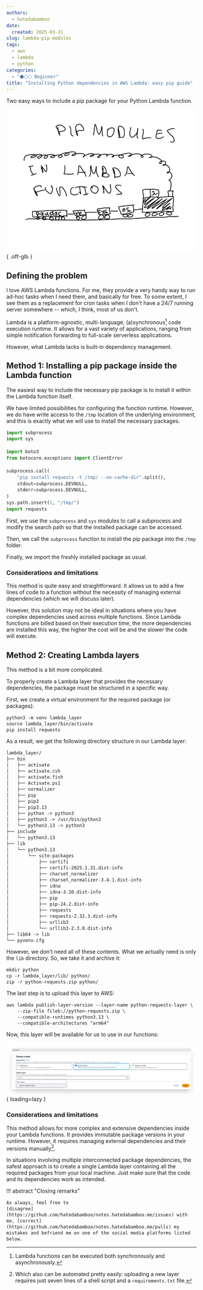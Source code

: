 ```yaml
---
authors:
  - hatedabamboo
date:
  created: 2025-03-31
slug: lambda-pip-modules
tags:
  - aws
  - lambda
  - python
categories:
  - "⬢⬡⬡ Beginner"
title: "Installing Python dependencies in AWS Lambda: easy pip guide"
---
```

Two easy ways to include a pip package for your Python Lambda function.

<!-- more -->

![image](../assets/lambda-pip-modules/title.webp){ .off-glb }

## Defining the problem

I love AWS Lambda functions. For me, they provide a very handy way to run
ad-hoc tasks when I need them, and basically for free. To some extent, I see
them as a replacement for cron tasks when I don't have a 24/7 running server
somewhere -- which, I think, most of us don't.

Lambda is a platform-agnostic, multi-language, (a)synchronous[^1] code
execution runtime. It allows for a vast variety of applications, ranging from
simple notification forwarding to full-scale serverless applications.

However, what Lambda lacks is built-in dependency management.

## Method 1: Installing a pip package inside the Lambda function

The easiest way to include the necessary pip package is to install it within
the Lambda function itself.

We have limited possibilities for configuring the function runtime. However, we
do have write access to the `/tmp` location of the underlying environment, and
this is exactly what we will use to install the necessary packages.

```python
import subprocess
import sys

import boto3
from botocore.exceptions import ClientError

subprocess.call(
    "pip install requests -t /tmp/ --no-cache-dir".split(),
    stdout=subprocess.DEVNULL,
    stderr=subprocess.DEVNULL,
)
sys.path.insert(1, "/tmp/")
import requests
```

First, we use the `subprocess` and `sys` modules to call a subprocess and
modify the search path so that the installed package can be accessed.

Then, we call the `subprocess` function to install the pip package into the
`/tmp` folder.

Finally, we import the freshly installed package as usual.

### Considerations and limitations

This method is quite easy and straightforward. It allows us to add a few lines
of code to a function without the necessity of managing external dependencies
(which we will discuss later).


However, this solution may not be ideal in situations where you have complex
dependencies used across multiple functions. Since Lambda functions are billed
based on their execution time, the more dependencies are installed this way,
the higher the cost will be and the slower the code will execute.

## Method 2: Creating Lambda layers

This method is a bit more complicated.

To properly create a Lambda layer that provides the necessary dependencies, the
package must be structured in a specific way.

First, we create a virtual environment for the required package (or packages):

```shell
python3 -m venv lambda_layer
source lambda_layer/bin/activate
pip install requests
```

As a result, we get the following directory structure in our Lambda layer:

```shell
lambda_layer/
├── bin
│   ├── activate
│   ├── activate.csh
│   ├── activate.fish
│   ├── Activate.ps1
│   ├── normalizer
│   ├── pip
│   ├── pip3
│   ├── pip3.13
│   ├── python -> python3
│   ├── python3 -> /usr/bin/python3
│   └── python3.13 -> python3
├── include
│   └── python3.13
├── lib
│   └── python3.13
│       └── site-packages
│           ├── certifi
│           ├── certifi-2025.1.31.dist-info
│           ├── charset_normalizer
│           ├── charset_normalizer-3.4.1.dist-info
│           ├── idna
│           ├── idna-3.10.dist-info
│           ├── pip
│           ├── pip-24.2.dist-info
│           ├── requests
│           ├── requests-2.32.3.dist-info
│           ├── urllib3
│           └── urllib3-2.3.0.dist-info
├── lib64 -> lib
└── pyvenv.cfg
```

However, we don’t need all of these contents. What we actually need is only the
`lib` directory. So, we take it and archive it:

```shell
mkdir python
cp -r lambda_layer/lib/ python/
zip -r python-requests.zip python/
```

The last step is to upload this layer to AWS:

```shell
aws lambda publish-layer-version --layer-name python-requests-layer \
    --zip-file fileb://python-requests.zip \
    --compatible-runtimes python3.13 \
    --compatible-architectures "arm64"
```

Now, this layer will be available for us to use in our functions:

![Lambda layer](../assets/lambda-pip-modules/layer.webp){ loading=lazy }

### Considerations and limitations

This method allows for more complex and extensive dependencies inside your
Lambda functions. It provides immutable package versions in your runtime.
However, it requires managing external dependencies and their versions
manually[^2].

In situations involving multiple interconnected package dependencies, the
safest approach is to create a single Lambda layer containing all the required
packages from your local machine. Just make sure that the code and its
dependencies work as intended.

!!! abstract "Closing remarks"

    As always, feel free to
    [disagree](https://github.com/hatedabamboo/notes.hatedabamboo.me/issues) with
    me, [correct](https://github.com/hatedabamboo/notes.hatedabamboo.me/pulls) my
    mistakes and befriend me on one of the social media platforms listed below.

[^1]: Lambda functions can be executed both synchronously and asynchronously.
[^2]: Which also can be automated pretty easily: uploading a new layer requires
just seven lines of a shell script and a `requirements.txt` file.
